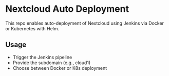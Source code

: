 # Nextcloud Auto Deployment

This repo enables auto-deployment of Nextcloud using Jenkins via Docker or Kubernetes with Helm.

## Usage

- Trigger the Jenkins pipeline
- Provide the subdomain (e.g., cloud1)
- Choose between Docker or K8s deployment
